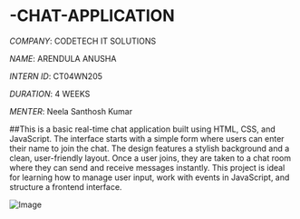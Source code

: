 # -CHAT-APPLICATION

*COMPANY*: CODETECH IT SOLUTIONS

*NAME*: ARENDULA ANUSHA

*INTERN ID*: CT04WN205

*DURATION*: 4 WEEKS

*MENTER*:  Neela Santhosh Kumar

##This is a basic real-time chat application built using HTML, CSS, and JavaScript. The interface starts with a simple form where users can enter their name to join the chat. The design features a stylish background and a clean, user-friendly layout. Once a user joins, they are taken to a chat room where they can send and receive messages instantly. This project is ideal for learning how to manage user input, work with events in JavaScript, and structure a frontend interface.

![Image](https://github.com/user-attachments/assets/34fe91de-fb92-46c3-9e57-80394e3b9ff8)


